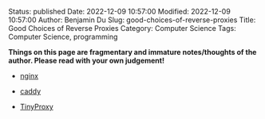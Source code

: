 Status: published
Date: 2022-12-09 10:57:00
Modified: 2022-12-09 10:57:00
Author: Benjamin Du
Slug: good-choices-of-reverse-proxies
Title: Good Choices of Reverse Proxies
Category: Computer Science
Tags: Computer Science, programming

**Things on this page are fragmentary and immature notes/thoughts of the author. Please read with your own judgement!**


- [nginx](https://github.com/nginx/nginx)

- [caddy](https://github.com/caddyserver/caddy)

- [TinyProxy](http://www.legendu.net/misc/blog/tips-on-tinyproxy)
